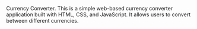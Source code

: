 Currency Converter.
This is a simple web-based currency converter application built with HTML, CSS, and JavaScript. It allows users to convert between different currencies.
